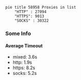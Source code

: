 
```mermaid
pie title 58958 Proxies in list
    "HTTP" : 27094
    "HTTPS": 9013
    "SOCKS" : 30322
```

### Some Info
#### Average Timeout

- mixed: 3.6s
- http: 1.9s
- https: 8.2s
- socks: 5.2s